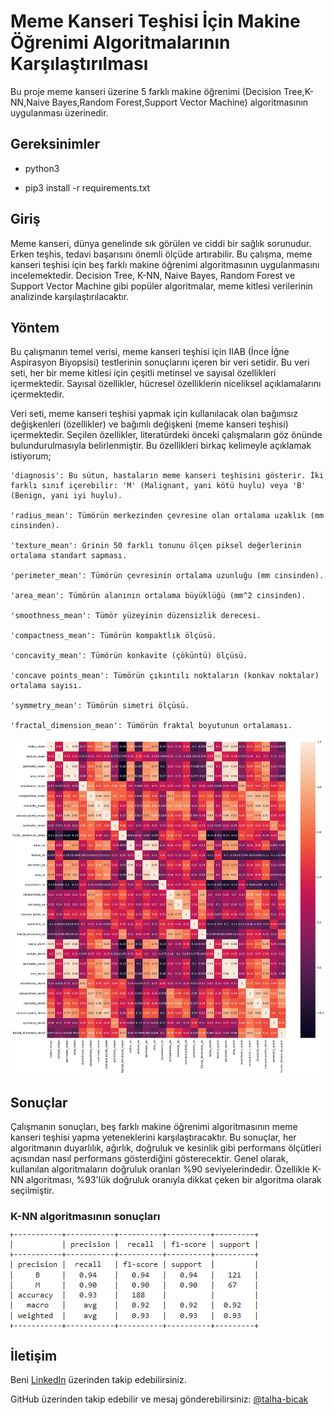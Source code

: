 # Meme Kanseri Teşhisi İçin Makine Öğrenimi Algoritmalarının Karşılaştırılması

Bu proje meme kanseri üzerine 5 farklı makine öğrenimi (Decision Tree,K-NN,Naive Bayes,Random Forest,Support Vector Machine) algoritmasının uygulanması üzerinedir.

## Gereksinimler

- python3

- pip3 install -r requirements.txt

## Giriş
Meme kanseri, dünya genelinde sık görülen ve ciddi bir sağlık sorunudur. Erken teşhis, tedavi başarısını önemli ölçüde artırabilir. Bu çalışma, meme kanseri teşhisi için beş farklı makine öğrenimi algoritmasının uygulanmasını incelemektedir. Decision Tree, K-NN, Naive Bayes, Random Forest ve Support Vector Machine gibi popüler algoritmalar, meme kitlesi verilerinin analizinde karşılaştırılacaktır.

## Yöntem
Bu çalışmanın temel verisi, meme kanseri teşhisi için IIAB (İnce İğne Aspirasyon Biyopsisi) testlerinin sonuçlarını içeren bir veri setidir. Bu veri seti, her bir meme kitlesi için çeşitli metinsel ve sayısal özellikleri içermektedir. Sayısal özellikler, hücresel özelliklerin niceliksel açıklamalarını içermektedir.

Veri seti, meme kanseri teşhisi yapmak için kullanılacak olan bağımsız değişkenleri (özellikler) ve bağımlı değişkeni (meme kanseri teşhisi) içermektedir. Seçilen özellikler, literatürdeki önceki çalışmaların göz önünde bulundurulmasıyla belirlenmiştir. Bu özellikleri birkaç kelimeyle açıklamak istiyorum;

    'diagnosis': Bu sütun, hastaların meme kanseri teşhisini gösterir. İki farklı sınıf içerebilir: 'M' (Malignant, yani kötü huylu) veya 'B' (Benign, yani iyi huylu).

    'radius_mean': Tümörün merkezinden çevresine olan ortalama uzaklık (mm cinsinden).

    'texture_mean': Grinin 50 farklı tonunu ölçen piksel değerlerinin ortalama standart sapması.

    'perimeter_mean': Tümörün çevresinin ortalama uzunluğu (mm cinsinden).

    'area_mean': Tümörün alanının ortalama büyüklüğü (mm^2 cinsinden).

    'smoothness_mean': Tümör yüzeyinin düzensizlik derecesi.

    'compactness_mean': Tümörün kompaktlık ölçüsü.

    'concavity_mean': Tümörün konkavite (çöküntü) ölçüsü.

    'concave points_mean': Tümörün çıkıntılı noktaların (konkav noktalar) ortalama sayısı.

    'symmetry_mean': Tümörün simetri ölçüsü.

    'fractal_dimension_mean': Tümörün fraktal boyutunun ortalaması.

![heat_map](img/heatmap_plt.png)

## Sonuçlar
Çalışmanın sonuçları, beş farklı makine öğrenimi algoritmasının meme kanseri teşhisi yapma yeteneklerini karşılaştıracaktır. Bu sonuçlar, her algoritmanın duyarlılık, ağırlık, doğruluk ve kesinlik gibi performans ölçütleri açısından nasıl performans gösterdiğini gösterecektir. Genel olarak, kullanılan algoritmaların doğruluk oranları %90 seviyelerindedir. Özellikle K-NN algoritması, %93'lük doğruluk oranıyla dikkat çeken bir algoritma olarak seçilmiştir.

### K-NN algoritmasının sonuçları
![result_KNN](img/result_KNN.png)


## İletişim

 Beni [LinkedIn](https://www.linkedin.com/in/muhammed-talha-bıçak) üzerinden takip edebilirsiniz.

 GitHub üzerinden takip edebilir ve mesaj gönderebilirsiniz: [@talha-bicak](https://github.com/talha-bicak)
